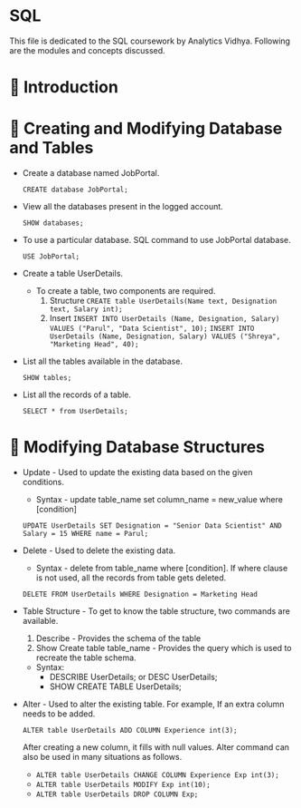 # SQL 

This file is dedicated to the SQL coursework by Analytics Vidhya. Following are the modules and concepts discussed. 

# 📍 Introduction

  

# 📍 Creating and Modifying Database and Tables

* Create a database named JobPortal.

  `CREATE database JobPortal;`

* View all the databases present in the logged account.

  `SHOW databases;`

* To use a particular database. SQL command to use JobPortal database.

  `USE JobPortal;`
  
* Create a table UserDetails. 
  * To create a table, two components are required. 
    1. Structure
    `CREATE table UserDetails(Name text, Designation text, Salary int);`
    2. Insert
    `INSERT INTO UserDetails (Name, Designation, Salary) VALUES ("Parul", "Data Scientist", 10);` 
    `INSERT INTO UserDetails (Name, Designation, Salary) VALUES ("Shreya", "Marketing Head", 40);`
  
* List all the tables available in the database.

  `SHOW tables;`
  
* List all the records of a table.
 
  `SELECT * from UserDetails;`
  
 # 📍 Modifying Database Structures
 
 * Update - Used to update the existing data based on the given conditions. 
    * Syntax - update table_name set column_name = new_value where [condition]
     
     `UPDATE UserDetails SET Designation = "Senior Data Scientist" AND Salary = 15 WHERE name = Parul;`  
     
 * Delete - Used to delete the existing data.
    * Syntax - delete from table_name where [condition]. If where clause is not used, all the records from table gets deleted. 

    `DELETE FROM UserDetails WHERE Designation = Marketing Head`
    
 * Table Structure - To get to know the table structure, two commands are available.
    1. Describe - Provides the schema of the table
    2. Show Create table table_name - Provides the query which is used to recreate the table schema. 
    
    * Syntax:
      * DESCRIBE UserDetails; or DESC UserDetails;
      * SHOW CREATE TABLE UserDetails; 

 * Alter - Used to alter the existing table. For example, If an extra column needs to be added.
    
    `ALTER table UserDetails ADD COLUMN Experience int(3);` 
    
    After creating a new column, it fills with null values. Alter command can also be used in many situations as follows. 
    
    * `ALTER table UserDetails CHANGE COLUMN Experience Exp int(3);`
    * `ALTER table UserDetails MODIFY Exp int(10);`
    * `ALTER table UserDetails DROP COLUMN Exp;`
    
    












